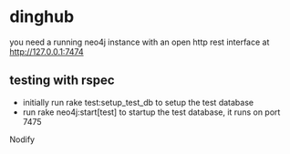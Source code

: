 dinghub
=======

you need a running neo4j instance with an open http rest interface at http://127.0.0.1:7474



testing with rspec
------------------

- initially run rake test:setup_test_db to setup the test database
- run rake neo4j:start[test] to startup the test database, it runs on port 7475








Nodify